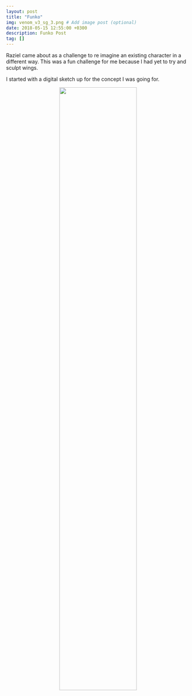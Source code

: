 ```yaml
---
layout: post
title: "Funko"
img: venom_v3_sg_3.png # Add image post (optional)
date: 2018-05-15 12:55:00 +0300
description: Funko Post
tag: []
---
```


Raziel came about as a challenge to re imagine an existing character in a different way. This was a fun challenge for me because I had yet to try and sculpt wings. 

I started with a digital sketch up for the concept I was going for.

<p align="center">
	<img src="{{ '/assets/img/venom_v3_sg_3.png' | prepend: site.baseurl }}" alt=""  style="width: 65%; height: 65%"> 
	<!-- <figcaption>Caption</figcaption> -->
</p>
